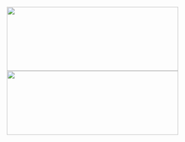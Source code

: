 <p align=center>
    <img width='400' height='150' src='https://streak-stats.demolab.com/?user=Mortza81&theme=vue-dark&hide_border=true&show_icons=true&border_radius=10'/>
    <img width='400' height='150' src='https://github-readme-stats.vercel.app/api?username=Mortza81&theme=vue-dark&hide_border=true&show_icons=true&border_radius=10'/>
</p>
